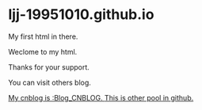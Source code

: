 # ljj-19951010.github.io
<p>
  My first html in there.
</p>
<p>
  Weclome to my html.
</p>
<p>
Thanks for your support.
</p>
<p>
  You can visit others blog.
</p>
<a href = 'https://www.cnblogs.com/liujinjing521/'> 
  My cnblog is :Blog_CNBLOG.
</a>
<a href = 'https://github.com/ljj-19951010/python'>
  This is other pool in github.
</a>
